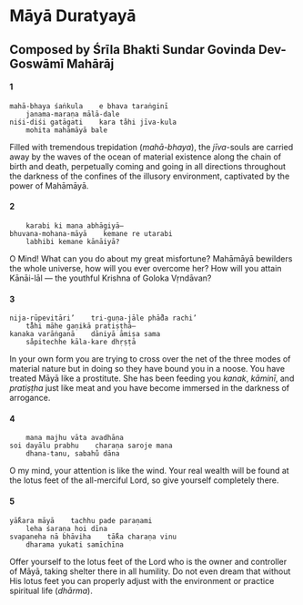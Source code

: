 # Māyā Duratyayā

## Composed by Śrīla Bhakti Sundar Govinda Dev-Goswāmī Mahārāj

#### 1

    mahā-bhaya śaṅkula    e bhava taraṅginī
        janama-maraṇa mālā-dale
    niśi-diśi gatāgati    kara ta̐hi jīva-kula
        mohita mahāmāyā bale

Filled with tremendous trepidation (*mahā-bhaya*), the *jīva*-souls are carried away by the waves of the ocean of material existence along the chain of birth and death, perpetually coming and going in all directions throughout the darkness of the confines of the illusory environment, captivated by the power of Mahāmāyā.

#### 2

        karabi ki mana abhāgiyā—
    bhuvana-mohana-māyā    kemane re utarabi
        labhibi kemane kānāiyā?

O Mind! What can you do about my great misfortune? Mahāmāyā bewilders the whole universe, how will you ever overcome her? How will you attain Kānāi-lāl — the youthful Krishna of Goloka Vṛndāvan?

#### 3

    nija-rūpevitāri’    tri-guṇa-jāle phā̐da rachi’
        ta̐̐hi māhe gaṇikā pratiṣṭhā—
    kanaka varāṅganā    dāniyā āmiṣa sama
        sa̐pitechhe kāla-kare dhṛṣṭā

In your own form you are trying to cross over the net of the three modes of material nature but in doing so they have bound you in a noose. You have treated Māyā like a prostitute. She has been feeding you *kanak*, *kāminī*, and *pratiṣṭha* just like meat and you have become immersed in the darkness of arrogance.

#### 4

        mana majhu vāta avadhāna
    soi dayālu prabhu    charaṇa saroje mana
        dhana-tanu, sabahu̐ dāna

O my mind, your attention is like the wind. Your real wealth will be found at the lotus feet of the all-merciful Lord, so give yourself completely there.

#### 5

    yā̐kara māyā    tachhu pade paraṇami
        leha śaraṇa hoi dīna
    svapaneha nā bhāviha    tā̐ka charaṇa vinu
        dharama yukati samīchīna

Offer yourself to the lotus feet of the Lord who is the owner and controller of Māyā, taking shelter there in all humility. Do not even dream that without His lotus feet you can properly adjust with the environment or practice spiritual life (*dhārma*).

